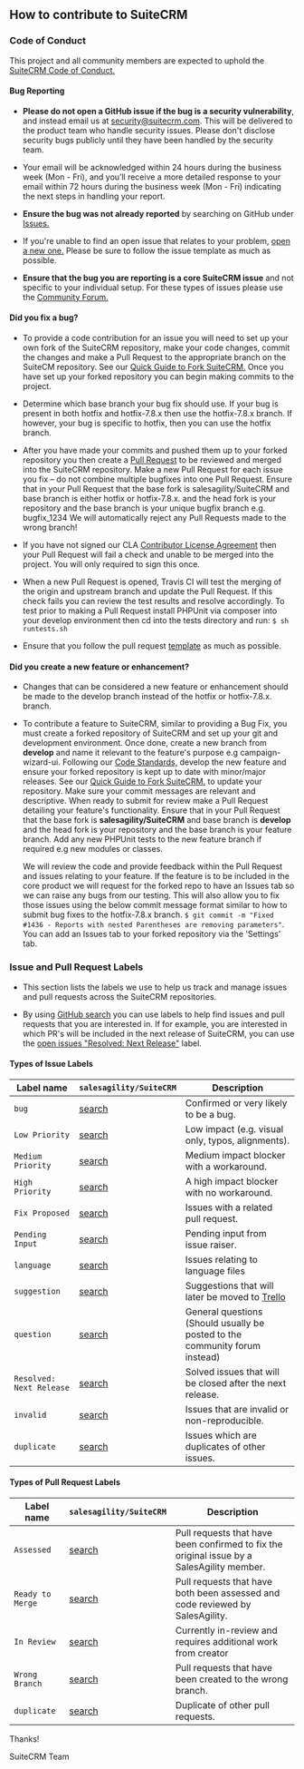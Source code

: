 ## How to contribute to SuiteCRM


### **Code of Conduct**

This project and all community members are expected to uphold the [SuiteCRM Code of Conduct.](CODE_OF_CONDUCT.md)

#### **Bug Reporting**

* **Please do not open a GitHub issue if the bug is a security vulnerability**, and instead email us at security@suitecrm.com. This will be delivered to the product team who handle security issues. Please don't disclose security bugs publicly until they have been handled by the security team.

* Your email will be acknowledged within 24 hours during the business week (Mon - Fri), and you’ll receive a more detailed response to your email within 72 hours during the business week (Mon - Fri) indicating the next steps in handling your report.

* **Ensure the bug was not already reported** by searching on GitHub under [Issues.](https://github.com/salesagility/SuiteCRM/issues)

* If you're unable to find an open issue that relates to your problem, [open a new one.](https://github.com/salesagility/SuiteCRM/issues/new) Please be sure to follow the issue template as much as possible.

* **Ensure that the bug you are reporting is a core SuiteCRM issue** and not specific to your individual setup. For these types of issues please use the [Community Forum.](https://www.suitecrm.com/forum/suite-forum.)

#### **Did you fix a bug?**

* To provide a code contribution for an issue you will need to set up your own fork of the SuiteCRM repository, make your code changes, commit the changes and make a Pull Request to the appropriate branch on the SuiteCM repository. See our [Quick Guide to Fork SuiteCRM.](https://suitecrm.com/wiki/index.php/Contributing_to_SuiteCRM#Quick_Guide_to_Fork_SuiteCRM) Once you have set up your forked repository you can begin making commits to the project.

* Determine which base branch your bug fix should use. If your bug is present in both hotfix and hotfix-7.8.x then use the hotfix-7.8.x branch. If however, your bug is specific to hotfix, then you can use the hotfix branch.

* After you have made your commits and pushed them up to your forked repository you then create a [Pull Request](https://help.github.com/articles/about-pull-requests/) to be reviewed and merged into the SuiteCRM repository. Make a new Pull Request for each issue you fix – do not combine multiple bugfixes into one Pull Request.
  Ensure that in your Pull Request that the base fork is salesagility/SuiteCRM and base branch is either hotfix or hotfix-7.8.x. and the head fork is your repository and the base branch is your unique bugfix branch e.g. bugfix_1234
  We will automatically reject any Pull Requests made to the wrong branch!

* If you have not signed our CLA [Contributor License Agreement](https://www.clahub.com/agreements/salesagility/SuiteCRM) then your Pull Request will fail a check and unable to be merged into the project. You will only required to sign this once.

* When a new Pull Request is opened, Travis CI will test the merging of the origin and upstream branch and update the Pull Request. If this check fails you can review the test results and resolve accordingly. To test prior to making a Pull Request install PHPUnit via composer into your develop environment then cd into the tests directory and run: ```$ sh runtests.sh```

* Ensure that you follow the pull request [template](https://github.com/salesagility/SuiteCRM/blob/master/.github/PULL_REQUEST_TEMPLATE.md) as much as possible.

#### **Did you create a new feature or enhancement?**

* Changes that can be considered a new feature or enhancement should be made to the develop branch instead of the hotfix or hotfix-7.8.x. branch.

* To contribute a feature to SuiteCRM, similar to providing a Bug Fix, you must create a forked repository of SuiteCRM and set up your git and development environment.
  Once done, create a new branch from **develop** and name it relevant to the feature's purpose e.g campaign-wizard-ui. Following our [Code Standards,](https://suitecrm.com/wiki/index.php/Coding_Standards) develop the new feature and ensure your forked repository is kept up to date with minor/major releases. See our [Quick Guide to Fork SuiteCRM.](https://suitecrm.com/wiki/index.php/Contributing_to_SuiteCRM#Quick_Guide_to_Fork_SuiteCRM) to update your repository.
  Make sure your commit messages are relevant and descriptive. When ready to submit for review make a Pull Request detailing your feature's functionality.
  Ensure that in your Pull Request that the base fork is **salesagility/SuiteCRM** and base branch is **develop** and the head fork is your repository and the base branch is your feature branch.
  Add any new PHPUnit tests to the new feature branch if required e.g new modules or classes.
  
  We will review the code and provide feedback within the Pull Request and issues relating to your feature. If the feature is to be included in the core product we will request for the forked repo to have an Issues tab so we can raise any bugs from our testing. This will also allow you to fix those issues using the below commit message format similar to how to submit bug fixes to the hotfix-7.8.x branch.
  ```$ git commit -m "Fixed #1436 - Reports with nested Parentheses are removing parameters"```. You can add an Issues tab to your forked repository via the 'Settings' tab.

### Issue and Pull Request Labels

* This section lists the labels we use to help us track and manage issues and pull requests across the SuiteCRM repositories.

* By using [GitHub search](https://help.github.com/articles/searching-issues/) you can use labels to help find issues and pull requests that you are interested in. If for example, you are interested in which PR's will be included in the next release of SuiteCRM, you can use the [open issues "Resolved: Next Release"](https://github.com/salesagility/SuiteCRM/issues?q=is%3Aopen+is%3Aissue+label%3A%22Resolved%3A+Next+Release%22) label.

#### Types of Issue Labels

| Label name | `salesagility/SuiteCRM` | Description |
| --- | --- | --- |
| `bug` | [search][search-suitecrm-label-bug] | Confirmed or very likely to be a bug. |
| `Low Priority` | [search][search-suitecrm-label-Low-Priority] | Low impact (e.g. visual only, typos, alignments). |
| `Medium Priority` | [search][search-suitecrm-label-Medium-Priority] | Medium impact blocker with a workaround. |
| `High Priority` | [search][search-suitecrm-label-High-Priority] | A high impact blocker with no workaround. |
| `Fix Proposed` | [search][search-suitecrm-label-Fix-Proposed] | Issues with a related pull request. |
| `Pending Input` | [search][search-suitecrm-label-Pending-Input] | Pending input from issue raiser. |
| `language` | [search][search-suitecrm-label-language] | Issues relating to language files  |
| `suggestion` | [search][search-suitecrm-label-suggestion] | Suggestions that will later be moved to [Trello](https://trello.com/b/Ht7LbMqw/suitecrm-suggestion-box) |
| `question` | [search][search-suitecrm-label-question] | General questions (Should usually be posted to the community forum instead) |
| `Resolved: Next Release` | [search][search-suitecrm-label-Resolved:-Next-Release] | Solved issues that will be closed after the next release. |
| `invalid` | [search][search-suitecrm-label-invalid] | Issues that are invalid or non-reproducible. |
| `duplicate` | [search][search-suitecrm-label-duplicate] | Issues which are duplicates of other issues. |

#### Types of Pull Request Labels

| Label name | `salesagility/SuiteCRM` | Description |
| --- | --- | --- |
| `Assessed` | [search][search-suitecrm-label-Assessed] | Pull requests that have been confirmed to fix the original issue by a SalesAgility member. |
| `Ready to Merge` | [search][search-suitecrm-label-Ready-to-Merge] | Pull requests that have both been assessed and code reviewed by SalesAgility. |
| `In Review` | [search][search-suitecrm-label-In-Review] | Currently in-review and requires additional work from creator |
| `Wrong Branch` | [search][search-suitecrm-label-Wrong-Branch] | Pull requests that have been created to the wrong branch. |
| `duplicate` | [search][search-suitecrm-label-duplicate] | Duplicate of other pull requests. |

[search-suitecrm-label-bug]: https://github.com/salesagility/SuiteCRM/labels/bug
[search-suitecrm-label-Low-Priority]: https://github.com/salesagility/SuiteCRM/labels/Low%20Priority
[search-suitecrm-label-Medium-Priority]: https://github.com/salesagility/SuiteCRM/labels/Medium%20Priority
[search-suitecrm-label-High-Priority]: https://github.com/salesagility/SuiteCRM/labels/High%20Priority
[search-suitecrm-label-Fix-Proposed]: https://github.com/salesagility/SuiteCRM/labels/Fix%20Proposed
[search-suitecrm-label-Pending-Input]: https://github.com/salesagility/SuiteCRM/labels/Pending%20Input
[search-suitecrm-label-language]: https://github.com/salesagility/SuiteCRM/labels/language
[search-suitecrm-label-suggestion]: https://github.com/salesagility/SuiteCRM/labels/suggestion
[search-suitecrm-label-question]: https://github.com/salesagility/SuiteCRM/labels/question
[search-suitecrm-label-Resolved:-Next-Release]: https://github.com/salesagility/SuiteCRM/labels/Resolved%3A%20Next%20Release
[search-suitecrm-label-invalid]: https://github.com/salesagility/SuiteCRM/labels/invalid
[search-suitecrm-label-duplicate]: https://github.com/salesagility/SuiteCRM/labels/duplicate

[search-suitecrm-label-Assessed]: https://github.com/salesagility/SuiteCRM/pulls?q=is%3Aopen+is%3Apr+label%3AAssessed
[search-suitecrm-label-Ready-to-Merge]: https://github.com/salesagility/SuiteCRM/pulls?q=is%3Aopen+is%3Apr+label%3A%22Ready+to+Merge%22
[search-suitecrm-label-In-Review]: https://github.com/salesagility/SuiteCRM/pulls?q=is%3Aopen+is%3Apr+label%3A%22In+Review%22
[search-suitecrm-label-Wrong-Branch]: https://github.com/salesagility/SuiteCRM/pulls?q=is%3Aopen+is%3Apr+label%3A%22Wrong+Branch%22
[search-suitecrm-label-duplicate]: https://github.com/salesagility/SuiteCRM/pulls?q=is%3Aopen+is%3Apr+label%3Aduplicate

Thanks!

SuiteCRM Team
